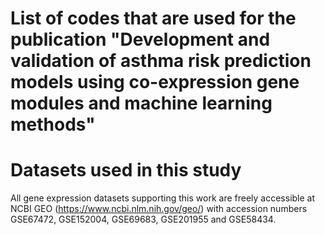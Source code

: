 # List of codes that are used for the publication "Development and validation of asthma risk prediction models using co-expression gene modules and machine learning methods"
# Datasets used in this study
All gene expression datasets supporting this work are freely accessible at NCBI GEO (https://www.ncbi.nlm.nih.gov/geo/) with accession numbers GSE67472, GSE152004, GSE69683, GSE201955 and GSE58434.
